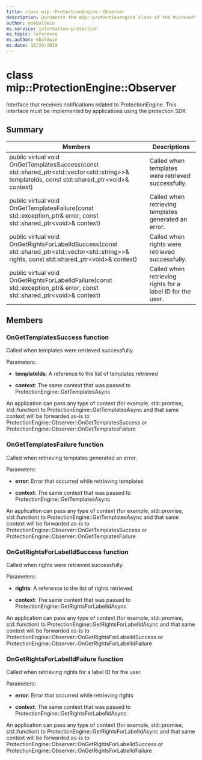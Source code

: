 ```yaml
---
title: class mip::ProtectionEngine::Observer 
description: Documents the mip::protectionengine class of the Microsoft Information Protection (MIP) SDK.
author: msmbaldwin
ms.service: information-protection
ms.topic: reference
ms.author: mbaldwin
ms.date: 10/29/2019
---
```


# class mip::ProtectionEngine::Observer 
Interface that receives notifications related to ProtectionEngine.
This interface must be implemented by applications using the protection SDK
  
## Summary
 Members                        | Descriptions                                
--------------------------------|---------------------------------------------
public virtual void OnGetTemplatesSuccess(const std::shared_ptr\<std::vector\<std::string\>\>& templateIds, const std::shared_ptr\<void\>& context)  |  Called when templates were retrieved successfully.
public virtual void OnGetTemplatesFailure(const std::exception_ptr& error, const std::shared_ptr\<void\>& context)  |  Called when retrieving templates generated an error.
public virtual void OnGetRightsForLabelIdSuccess(const std::shared_ptr\<std::vector\<std::string\>\>& rights, const std::shared_ptr\<void\>& context)  |  Called when rights were retrieved successfully.
public virtual void OnGetRightsForLabelIdFailure(const std::exception_ptr& error, const std::shared_ptr\<void\>& context)  |  Called when retrieving rights for a label ID for the user.
  
## Members
  
### OnGetTemplatesSuccess function
Called when templates were retrieved successfully.

Parameters:  
* **templateIds**: A reference to the list of templates retrieved 


* **context**: The same context that was passed to ProtectionEngine::GetTemplatesAsync


An application can pass any type of context (for example, std::promise, std::function) to ProtectionEngine::GetTemplatesAsync and that same context will be forwarded as-is to ProtectionEngine::Observer::OnGetTemplatesSuccess or ProtectionEngine::Observer::OnGetTemplatesFailure
  
### OnGetTemplatesFailure function
Called when retrieving templates generated an error.

Parameters:  
* **error**: Error that occurred while retrieving templates 


* **context**: The same context that was passed to ProtectionEngine::GetTemplatesAsync


An application can pass any type of context (for example, std::promise, std::function) to ProtectionEngine::GetTemplatesAsync and that same context will be forwarded as-is to ProtectionEngine::Observer::OnGetTemplatesSuccess or ProtectionEngine::Observer::OnGetTemplatesFailure
  
### OnGetRightsForLabelIdSuccess function
Called when rights were retrieved successfully.

Parameters:  
* **rights**: A reference to the list of rights retrieved 


* **context**: The same context that was passed to ProtectionEngine::GetRightsForLabelIdAsync


An application can pass any type of context (for example, std::promise, std::function) to ProtectionEngine::GetRightsForLabelIdAsync and that same context will be forwarded as-is to ProtectionEngine::Observer::OnGetRightsForLabelIdSuccess or ProtectionEngine::Observer::OnGetRightsForLabelIdFailure
  
### OnGetRightsForLabelIdFailure function
Called when retrieving rights for a label ID for the user.

Parameters:  
* **error**: Error that occurred while retrieving rights 


* **context**: The same context that was passed to ProtectionEngine::GetRightsForLabelIdAsync


An application can pass any type of context (for example, std::promise, std::function) to ProtectionEngine::GetRightsForLabelIdAsync and that same context will be forwarded as-is to ProtectionEngine::Observer::OnGetRightsForLabelIdSuccess or ProtectionEngine::Observer::OnGetRightsForLabelIdFailure